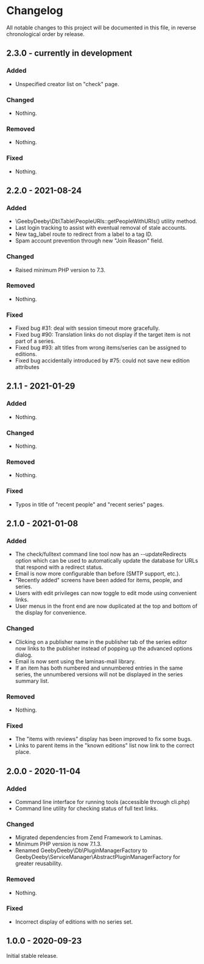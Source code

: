 # Changelog

All notable changes to this project will be documented in this file, in reverse chronological order by release.

## 2.3.0 - currently in development

### Added

- Unspecified creator list on "check" page.

### Changed

- Nothing.

### Removed

- Nothing.

### Fixed

- Nothing.

## 2.2.0 - 2021-08-24

### Added

- \GeebyDeeby\Db\Table\PeopleURIs::getPeopleWithURIs() utility method.
- Last login tracking to assist with eventual removal of stale accounts.
- New tag_label route to redirect from a label to a tag ID.
- Spam account prevention through new "Join Reason" field.

### Changed

- Raised minimum PHP version to 7.3.

### Removed

- Nothing.

### Fixed

- Fixed bug #31: deal with session timeout more gracefully.
- Fixed bug #90: Translation links do not display if the target item is not part of a series.
- Fixed bug #93: alt titles from wrong items/series can be assigned to editions.
- Fixed bug accidentally introduced by #75: could not save new edition attributes

## 2.1.1 - 2021-01-29

### Added

- Nothing.

### Changed

- Nothing.

### Removed

- Nothing.

### Fixed

- Typos in title of "recent people" and "recent series" pages.

## 2.1.0 - 2021-01-08

### Added

- The check/fulltext command line tool now has an --updateRedirects option which
can be used to automatically update the database for URLs that respond with a
redirect status.
- Email is now more configurable than before (SMTP support, etc.).
- "Recently added" screens have been added for items, people, and series.
- Users with edit privileges can now toggle to edit mode using convenient links.
- User menus in the front end are now duplicated at the top and bottom of the display for convenience.

### Changed

- Clicking on a publisher name in the publisher tab of the series editor now links to the
publisher instead of popping up the advanced options dialog.
- Email is now sent using the laminas-mail library.
- If an item has both numbered and unnumbered entries in the same series, the unnumbered versions will not be displayed in the series summary list.

### Removed

- Nothing.

### Fixed

- The "items with reviews" display has been improved to fix some bugs.
- Links to parent items in the "known editions" list now link to the correct place.

## 2.0.0 - 2020-11-04

### Added

- Command line interface for running tools (accessible through cli.php)
- Command line utility for checking status of full text links.

### Changed

- Migrated dependencies from Zend Framework to Laminas.
- Minimum PHP version is now 7.1.3.
- Renamed GeebyDeeby\Db\PluginManagerFactory to GeebyDeeby\ServiceManager\AbstractPluginManagerFactory for greater reusability.

### Removed

- Nothing.

### Fixed

- Incorrect display of editions with no series set.

## 1.0.0 - 2020-09-23

Initial stable release.
